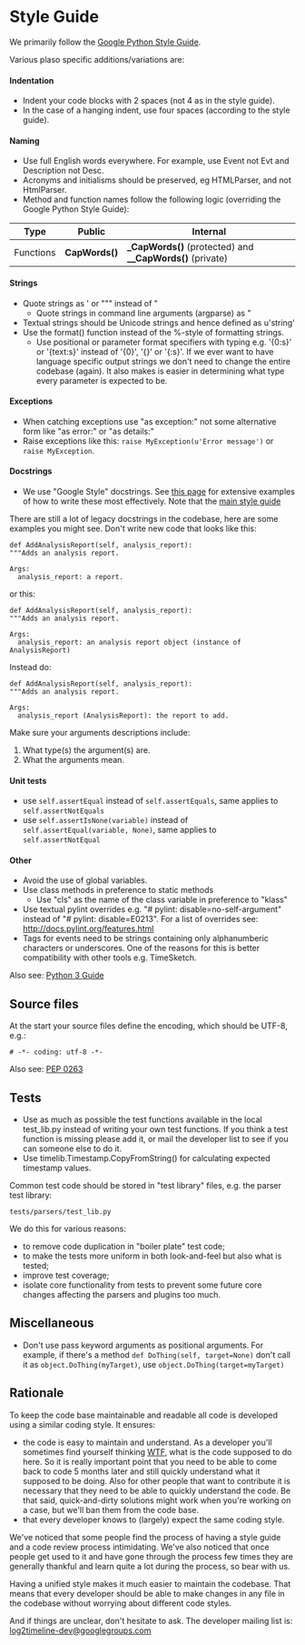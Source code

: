 # Style Guide

We primarily follow the [Google Python Style Guide](https://google.github.io/styleguide/pyguide.html). 

Various plaso specific additions/variations are:

#### Indentation

* Indent your code blocks with 2 spaces (not 4 as in the style guide).
* In the case of a hanging indent, use four spaces (according to the style guide).

#### Naming

* Use full English words everywhere. For example, use Event not Evt and Description not Desc.
* Acronyms and initialisms should be preserved, eg HTMLParser, and not HtmlParser.
* Method and function names follow the following logic (overriding the Google Python Style Guide):


Type | Public | Internal
---- | ---- | ----
Functions | **CapWords()** | **_CapWords()** (protected) and **__CapWords()** (private)


#### Strings

* Quote strings as ' or """ instead of "
  * Quote strings in command line arguments (argparse) as "
* Textual strings should be Unicode strings and hence defined as u'string'
* Use the format() function instead of the %-style of formatting strings.
  * Use positional or parameter format specifiers with typing e.g. '{0:s}' or '{text:s}' instead of '{0}', '{}' or '{:s}'. If we ever want to have language specific output strings we don't need to change the entire codebase (again). It also makes is easier in determining what type every parameter is expected to be.

#### Exceptions

* When catching exceptions use "as exception:" not some alternative form like "as error:" or "as details:"
* Raise exceptions like this: ```raise MyException(u'Error message')``` or ```raise MyException```.

#### Docstrings
* We use "Google Style" docstrings. See [this page](http://sphinxcontrib-napoleon.readthedocs.org/en/latest/example_google.html) for extensive examples of how to write these most effectively. Note that the [main style guide](https://google.github.io/styleguide/pyguide.html) 

There are still a lot of legacy docstrings in the codebase, here are some examples you might see. Don't write new code that looks like this:
```
def AddAnalysisReport(self, analysis_report):
"""Adds an analysis report.

Args:
  analysis_report: a report.
```
or this:
```
def AddAnalysisReport(self, analysis_report):
"""Adds an analysis report.

Args:
  analysis_report: an analysis report object (instance of AnalysisReport)
```

Instead do:
```
def AddAnalysisReport(self, analysis_report):
"""Adds an analysis report.

Args:
  analysis_report (AnalysisReport): the report to add.
```
Make sure your arguments descriptions include:

1. What type(s) the argument(s) are.
1. What the arguments mean.

#### Unit tests

* use ```self.assertEqual``` instead of ```self.assertEquals```, same applies to ```self.assertNotEquals```
* use ```self.assertIsNone(variable)``` instead of ```self.assertEqual(variable, None)```, same applies to ```self.assertNotEqual```

#### Other

* Avoid the use of global variables.
* Use class methods in preference to static methods
  * Use "cls" as the name of the class variable in preference to "klass"
* Use textual pylint overrides e.g. "# pylint: disable=no-self-argument" instead of "# pylint: disable=E0213". For a list of overrides see: http://docs.pylint.org/features.html
* Tags for events need to be strings containing only alphanumberic characters or underscores. One of the reasons for this is better compatibility with other tools e.g. TimeSketch.

Also see: [Python 3 Guide](https://github.com/log2timeline/plaso/wiki/Python-3-Guide)

## Source files
At the start your source files define the encoding, which should be UTF-8, e.g.:
```
# -*- coding: utf-8 -*-
```
Also see: [PEP 0263](https://www.python.org/dev/peps/pep-0263/)

## Tests

* Use as much as possible the test functions available in the local test_lib.py instead of writing your own test functions. If you think a test function is missing please add it, or mail the developer list to see if you can someone else to do it.
* Use timelib.Timestamp.CopyFromString() for calculating expected timestamp values.

Common test code should be stored in "test library" files, e.g. the parser test library:

    tests/parsers/test_lib.py

We do this for various reasons:

* to remove code duplication in "boiler plate" test code;
* to make the tests more uniform in both look-and-feel but also what is tested;
* improve test coverage;
* isolate core functionality from tests to prevent some future core changes affecting the parsers and plugins too much.

## Miscellaneous
* Don't use pass keyword arguments as positional arguments. For example, if there's a method ```def DoThing(self, target=None)``` don't call it as ```object.DoThing(myTarget)```, use ```object.DoThing(target=myTarget)```

## Rationale

To keep the code base maintainable and readable all code is developed using a similar coding style. It ensures:

* the code is easy to maintain and understand. As a developer you'll sometimes find yourself thinking [WTF](http://en.wikipedia.org/wiki/WTF), what is the code supposed to do here. So it is really important point that you need to be able to come back to code 5 months later and still quickly understand what it supposed to be doing. Also for other people that want to contribute it is necessary that they need to be able to quickly understand the code. Be that said, quick-and-dirty solutions might work when you're working on a case, but we'll ban them from the code base.
* that every developer knows to (largely) expect the same coding style.

We've noticed that some people find the process of having a style guide and a code review process intimidating. We've also noticed that once people get used to it and have gone through the process few times they are generally thankful and learn quite a lot during the process, so bear with us.

Having a unified style makes it much easier to maintain the codebase. That means that every developer should be able to make changes in any file in the codebase without worrying about different code styles. 

And if things are unclear, don't hesitate to ask. The developer mailing list is: log2timeline-dev@googlegroups.com
